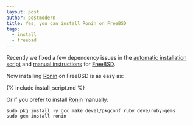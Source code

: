 ```yaml
---
layout: post
author: postmodern
title: Yes, you can install Ronin on FreeBSD
tags:
  - install
  - freebsd
---
```


Recently we fixed a few dependency issues in the [automatic installation
script][install] and [manual instructions][install-freebsd] for [FreeBSD].

Now installing [Ronin] on FreeBSD is as easy as:

{% include install_script.md %}

Or if you prefer to install [Ronin] manually:

```shell
sudo pkg install -y gcc make devel/pkgconf ruby deve/ruby-gems
sudo gem install ronin
```

[Ronin]: /
[install]: /install/#bash-script
[install-freebsd]: /install/freebsd/
[FreeBSD]: https://www.freebsd.org/
